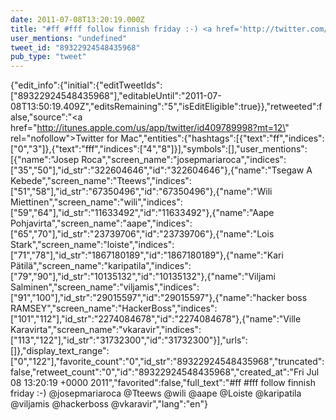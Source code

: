 ```yaml
---
date: 2011-07-08T13:20:19.000Z
title: "#ff #fff follow finnish friday :-) <a href='http://twitter.com/josepmariaroca'>@josepmariaroca</a> <a href='http://twitter.com/Tteews'>@Tteews</a> <a href='http://twitter.com/wili'>@wili</a> <a href='http://twitter.com/aape'>@aape</a> <a href='http://twitter.com/Loiste'>@Loiste</a> <a href='http://twitter.com/karipatila'>@karipatila</a> <a href='http://twitter.com/viljamis'>@viljamis</a> <a href='http://twitter.com/hackerboss'>@hackerboss</a> <a href='http://twitter.com/vkaravir'>@vkaravir</a>″"
user_mentions: "undefined"
tweet_id: "89322924548435968"
pub_type: "tweet"
---
```

{"edit_info":{"initial":{"editTweetIds":["89322924548435968"],"editableUntil":"2011-07-08T13:50:19.409Z","editsRemaining":"5","isEditEligible":true}},"retweeted":false,"source":"<a href=\"http://itunes.apple.com/us/app/twitter/id409789998?mt=12\" rel=\"nofollow\">Twitter for Mac</a>","entities":{"hashtags":[{"text":"ff","indices":["0","3"]},{"text":"fff","indices":["4","8"]}],"symbols":[],"user_mentions":[{"name":"Josep Roca","screen_name":"josepmariaroca","indices":["35","50"],"id_str":"322604646","id":"322604646"},{"name":"Tsegaw A Kebede","screen_name":"Tteews","indices":["51","58"],"id_str":"67350496","id":"67350496"},{"name":"Wili Miettinen","screen_name":"wili","indices":["59","64"],"id_str":"11633492","id":"11633492"},{"name":"Aape Pohjavirta","screen_name":"aape","indices":["65","70"],"id_str":"23739706","id":"23739706"},{"name":"Lois Stark","screen_name":"loiste","indices":["71","78"],"id_str":"1867180189","id":"1867180189"},{"name":"Kari Pätilä","screen_name":"karipatila","indices":["79","90"],"id_str":"10135132","id":"10135132"},{"name":"Viljami Salminen","screen_name":"viljamis","indices":["91","100"],"id_str":"29015597","id":"29015597"},{"name":"hacker boss RAMSEY","screen_name":"HackerBoss","indices":["101","112"],"id_str":"2274084678","id":"2274084678"},{"name":"Ville Karavirta","screen_name":"vkaravir","indices":["113","122"],"id_str":"31732300","id":"31732300"}],"urls":[]},"display_text_range":["0","122"],"favorite_count":"0","id_str":"89322924548435968","truncated":false,"retweet_count":"0","id":"89322924548435968","created_at":"Fri Jul 08 13:20:19 +0000 2011","favorited":false,"full_text":"#ff #fff follow finnish friday :-) @josepmariaroca @Tteews @wili @aape @Loiste @karipatila @viljamis @hackerboss @vkaravir","lang":"en"}
